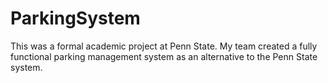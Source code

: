 # ParkingSystem
This was a formal academic project at Penn State. My team created a fully functional parking management system as an alternative to the Penn State system.
